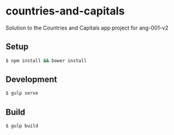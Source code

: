 # countries-and-capitals
Solution to the Countries and Capitals app project for ang-001-v2

## Setup

```bash
$ npm install && bower install
```

## Development
```bash
$ gulp serve
```

## Build
```bash
$ gulp build
```
